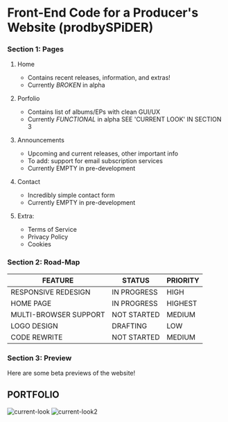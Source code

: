# Front-End Code for a Producer's Website (prodbySPiDER)

### Section 1: Pages

1. Home
   - Contains recent releases, information, and extras!
   - Currently *BROKEN* in alpha

2. Porfolio
   - Contains list of albums/EPs with clean GUI/UX
   - Currently *FUNCTIONAL* in alpha
   SEE 'CURRENT LOOK' IN SECTION 3
   
3. Announcements
   - Upcoming and current releases, other important info
   - To add: support for email subscription services
   - Currently EMPTY in pre-development
   
4. Contact
   - Incredibly simple contact form
   - Currently EMPTY in pre-development
   
5. Extra:
   - Terms of Service
   - Privacy Policy
   - Cookies
   
### Section 2: Road-Map

|            FEATURE            |           STATUS           |        PRIORITY       |
|-------------------------------|----------------------------|-----------------------|
|     RESPONSIVE REDESIGN       |         IN PROGRESS        |          HIGH         |
|         HOME PAGE             |         IN PROGRESS        |        HIGHEST        |
|     MULTI-BROWSER SUPPORT     |         NOT STARTED        |         MEDIUM        |
|         LOGO DESIGN           |          DRAFTING          |          LOW          |
|         CODE REWRITE          |         NOT STARTED        |         MEDIUM        |

### Section 3: Preview

Here are some beta previews of the website!

**PORTFOLIO**  
--


![current-look](https://user-images.githubusercontent.com/120346644/225514743-f66b8364-04ad-4d5d-9df5-633af334dde9.jpg)
![current-look2](https://user-images.githubusercontent.com/120346644/225514745-19e1c25a-9a90-4a5f-839c-5c8b52cca524.jpg)

